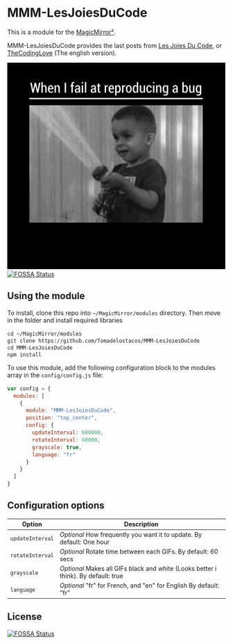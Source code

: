 # MMM-LesJoiesDuCode

This is a module for the [MagicMirror²](https://github.com/MichMich/MagicMirror/).

MMM-LesJoiesDuCode provides the last posts from [Les Joies Du Code](https://lesjoiesducode.fr), or [TheCodingLove](https://thecodinglove.com) (The english version).


![Demo](https://github.com/Tomadelostacos/MMM-LesJoiesDuCode/blob/master/images/demo.gif)
[![FOSSA Status](https://app.fossa.io/api/projects/git%2Bgithub.com%2FTomadelostacos%2FMMM-LesJoiesDuCode.svg?type=shield)](https://app.fossa.io/projects/git%2Bgithub.com%2FTomadelostacos%2FMMM-LesJoiesDuCode?ref=badge_shield)

## Using the module

To install, clone this repo into `~/MagicMirror/modules` directory. Then move in the folder and install required libraries
```
cd ~/MagicMirror/modules
git clone https://github.com/Tomadelostacos/MMM-LesJoiesDuCode
cd MMM-LesJoiesDuCode
npm install
```

To use this module, add the following configuration block to the modules array in the `config/config.js` file:
```js
var config = {
  modules: [
    {
      module: "MMM-LesJoiesDuCode",
      position: "top_center",
      config: {
        updateInterval: 600000,
        rotateInterval: 60000,
        grayscale: true,
        language: "fr"
      }
    }
  ]
}
```

## Configuration options


| Option           | Description
|----------------- |-----------
| `updateInterval` | *Optional* How frequently you want it to update. By default: One hour
| `rotateInterval` | *Optional* Rotate time between each GIFs. By default: 60 secs
| `grayscale`      | *Optional* Makes all GIFs black and white (Looks better i think). By default: true
| `language`       | *Optional* "fr" for French, and "en" for English By default: "fr"



## License
[![FOSSA Status](https://app.fossa.io/api/projects/git%2Bgithub.com%2FTomadelostacos%2FMMM-LesJoiesDuCode.svg?type=large)](https://app.fossa.io/projects/git%2Bgithub.com%2FTomadelostacos%2FMMM-LesJoiesDuCode?ref=badge_large)
